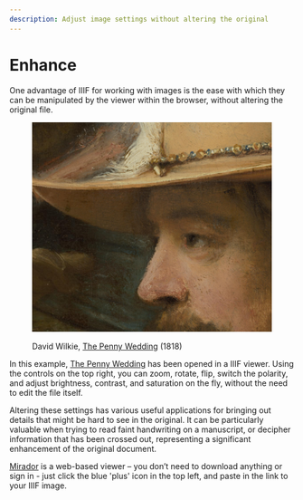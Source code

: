 ```yaml
---
description: Adjust image settings without altering the original
---
```


# Enhance

One advantage of IIIF for working with images is the ease with which they can be manipulated by the viewer within the browser, without altering the original file.&#x20;

<figure><img src="../.gitbook/assets/image.png" alt=""><figcaption><p>David Wilkie, <a href="https://bsip.org.uk/mirador?manifest=https://bsip.org.uk/iiif-s/manifest/Y1urNPieedBC2kfb_mij5UVrLyruoLj9UZzM_5asOvW0siOVbYDpwrwUqXhiaRUmoz57vN3uhZG-PRUJ6UsnyA==.json">The Penny Wedding</a> (1818)</p></figcaption></figure>

In this example, [The Penny Wedding](https://bsip.org.uk/mirador?manifest=https://bsip.org.uk/iiif-s/manifest/Y1urNPieedBC2kfb\_mij5UVrLyruoLj9UZzM\_5asOvW0siOVbYDpwrwUqXhiaRUmoz57vN3uhZG-PRUJ6UsnyA==.json) has been opened in a IIIF viewer. Using the controls on the top right, you can zoom, rotate, flip, switch the polarity, and adjust brightness, contrast, and saturation on the fly, without the need to edit the file itself.&#x20;

Altering these settings has various useful applications for bringing out details that might be hard to see in the original. It can be particularly valuable when trying to read faint handwriting on a manuscript, or decipher information that has been crossed out, representing a significant enhancement of the original document.

[Mirador](https://mirador-dev.netlify.app/\_\_tests\_\_/integration/mirador/) is a web-based viewer – you don’t need to download anything or sign in - just click the blue 'plus' icon in the top left, and paste in the link to your IIIF image.

